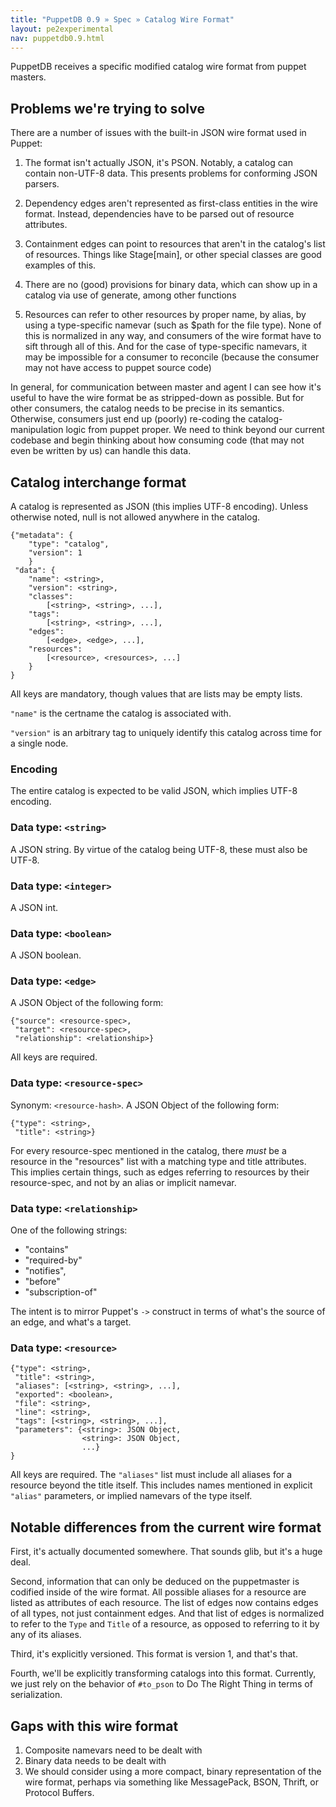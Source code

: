 ```yaml
---
title: "PuppetDB 0.9 » Spec » Catalog Wire Format"
layout: pe2experimental
nav: puppetdb0.9.html
---
```


PuppetDB receives a specific modified catalog wire format from puppet masters.

## Problems we're trying to solve

There are a number of issues with the built-in JSON wire format used
in Puppet:

1. The format isn't actually JSON, it's PSON. Notably, a catalog can
contain non-UTF-8 data. This presents problems for conforming JSON
parsers.

2. Dependency edges aren't represented as first-class entities in the
wire format. Instead, dependencies have to be parsed out of resource
attributes.

3. Containment edges can point to resources that aren't in the
catalog's list of resources. Things like Stage[main], or other special
classes are good examples of this.

4. There are no (good) provisions for binary data, which can show up
in a catalog via use of generate, among other functions

5. Resources can refer to other resources by proper name, by alias, by
using a type-specific namevar (such as $path for the file type). None
of this is normalized in any way, and consumers of the wire format
have to sift through all of this. And for the case of type-specific
namevars, it may be impossible for a consumer to reconcile (because
the consumer may not have access to puppet source code)

In general, for communication between master and agent I can see how
it's useful to have the wire format be as stripped-down as
possible. But for other consumers, the catalog needs to be precise in
its semantics. Otherwise, consumers just end up (poorly) re-coding the
catalog-manipulation logic from puppet proper. We need to think beyond
our current codebase and begin thinking about how consuming code (that
may not even be written by us) can handle this data.

## Catalog interchange format

A catalog is represented as JSON (this implies UTF-8 encoding). Unless
otherwise noted, null is not allowed anywhere in the catalog.

    {"metadata": {
        "type": "catalog",
        "version": 1
        }
     "data": {
        "name": <string>,
        "version": <string>,
        "classes":
            [<string>, <string>, ...],
        "tags":
            [<string>, <string>, ...],
        "edges":
            [<edge>, <edge>, ...],
        "resources":
            [<resource>, <resources>, ...]
        }
    }

All keys are mandatory, though values that are lists may be empty
lists.

`"name"` is the certname the catalog is associated with.

`"version"` is an arbitrary tag to uniquely identify this catalog
across time for a single node.

### Encoding

The entire catalog is expected to be valid JSON, which implies UTF-8
encoding.

### Data type: `<string>`

A JSON string. By virtue of the catalog being UTF-8, these must also
be UTF-8.

### Data type: `<integer>`

A JSON int.

### Data type: `<boolean>`

A JSON boolean.

### Data type: `<edge>`

A JSON Object of the following form:

    {"source": <resource-spec>,
     "target": <resource-spec>,
     "relationship": <relationship>}

All keys are required.

### Data type: `<resource-spec>`

Synonym: `<resource-hash>`. A JSON Object of the following form:

    {"type": <string>,
     "title": <string>}

For every resource-spec mentioned in the catalog, there *must* be a
resource in the "resources" list with a matching type and title
attributes. This implies certain things, such as edges referring to
resources by their resource-spec, and not by an alias or implicit
namevar.

### Data type: `<relationship>`

One of the following strings:

* "contains"
* "required-by"
* "notifies",
* "before"
* "subscription-of"

The intent is to mirror Puppet's `->` construct in terms of what's the
source of an edge, and what's a target.

### Data type: `<resource>`

    {"type": <string>,
     "title": <string>,
     "aliases": [<string>, <string>, ...],
     "exported": <boolean>,
     "file": <string>,
     "line": <string>,
     "tags": [<string>, <string>, ...],
     "parameters": {<string>: JSON Object,
                    <string>: JSON Object,
                    ...}
    }

All keys are required. The `"aliases"` list must include all aliases
for a resource beyond the title itself. This includes names mentioned
in explicit `"alias"` parameters, or implied namevars of the type
itself.

## Notable differences from the current wire format

First, it's actually documented somewhere. That sounds glib, but it's
a huge deal.

Second, information that can only be deduced on the puppetmaster is
codified inside of the wire format. All possible aliases for a
resource are listed as attributes of each resource. The list of edges
now contains edges of all types, not just containment edges. And that
list of edges is normalized to refer to the `Type` and `Title` of a
resource, as opposed to referring to it by any of its aliases.

Third, it's explicitly versioned. This format is version 1, and that's
that.

Fourth, we'll be explicitly transforming catalogs into this
format. Currently, we just rely on the behavior of `#to_pson` to Do
The Right Thing in terms of serialization.

## Gaps with this wire format

1. Composite namevars need to be dealt with
2. Binary data needs to be dealt with
3. We should consider using a more compact, binary representation of
   the wire format, perhaps via something like MessagePack, BSON, Thrift,
   or Protocol Buffers.
